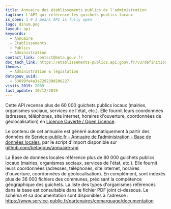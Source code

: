 ```yaml
---
title: Annuaire des établissements publics de l'administration
tagline: L’API qui référence les guichets publics locaux
is_open: 1 # 1 means API is fully open
logo: dinum.png
layout: api
keywords:
  - Annuaire
  - Établissements
  - Publics
  - Administration
contact_link: contact@beta.gouv.fr
doc_tech_link: https://etablissements-publics.api.gouv.fr/v3/definitions.yaml
themes:
  - Administration & législation
datagouv_uuid:
  - 53699fe4a3a729239d206227
visits_2019: 2089
last_update: 10/12/2019
---
```


Cette API recense plus de 60 000 guichets publics locaux (mairies, organismes sociaux, services de l'état, etc.). Elle fournit leurs coordonnées (adresses, téléphones, site internet, horaires d'ouverture, coordonnées de géolocalisation) en [Licence Ouverte / Open Licence](https://www.etalab.gouv.fr/licence-ouverte-open-licence).

Le contenu de cet annuaire est généré automatiquement à partir des données de [Service-public.fr - Annuaire de l’administration - Base de données locales](https://www.data.gouv.fr/fr/datasets/53699fe4a3a729239d206227),
par le script d'import disponible sur [github.com/betagouv/annuaire-api](https://github.com/betagouv/annuaire-api)

La Base de données locales référence plus de 60 000 guichets publics locaux (mairies, organismes sociaux, services de l'état, etc.). Elle fournit leurs coordonnées (adresses, téléphones, site internet, horaires d'ouverture, coordonnées de géolocalisation). En complément, sont indexés plus de 36 000 fichiers des communes, précisant la compétence géographique des guichets. La liste des types d'organismes référencés dans la base est consultable dans le fichier PDF joint ci-dessous. Le schéma et sa documentation sont disponibles à l'adresse : https://www.service-public.fr/partenaires/comarquage/documentation
